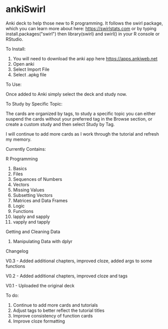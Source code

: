 # ankiSwirl
Anki deck to help those new to R programming.  It follows the swirl package, which you can learn more about here: https://swirlstats.com or by typing install.packages("swirl") then library(swirl) and swirl() in your R console or RStudio.


To Install:
1. You will need to download the anki app here https://apps.ankiweb.net
2. Open anki
3. Select Import File
4. Select .apkg file

To Use:

Once added to Anki simply select the deck and study now.

To Study by Specific Topic:

The cards are organized by tags, to study a specific topic you can either suspend the cards without your preferred tag in the Browse section, or create a custom study and then select Study by Tag.

I will continue to add more cards as I work through the tutorial and refresh my memory.

Currently Contains:

R Programming
  1. Basics
  2. Files
  3. Sequences of Numbers
  4. Vectors
  5. Missing Values
  6. Subsetting Vectors
  7. Matrices and Data Frames
  8. Logic
  9. Functions
  10. lapply and sapply
  11. vapply and tapply
  
Getting and Cleaning Data
  1. Manipulating Data with dplyr
  

Changelog

V0.3 - Added additional chapters, improved cloze, added args to some functions

V0.2 - Added additional chapters, improved cloze and tags

V0.1 - Uploaded the original deck


To do:
1. Continue to add more cards and tutorials
2. Adjust tags to better reflect the tutorial titles
3. Improve consistency of function cards
4. Improve cloze formatting
